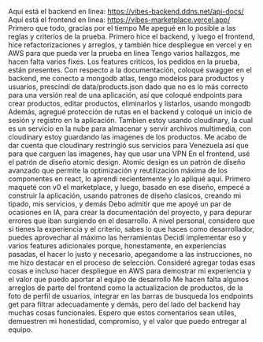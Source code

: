 Aquí está el backend en linea: https://vibes-backend.ddns.net/api-docs/
Aquí está el frontend en linea: https://vibes-marketplace.vercel.app/
Primero que todo, gracias por el tiempo
Me apegué en lo posible a las reglas y criterios de la prueba. Primero hice el backend, y luego el frontend, hice refactorizaciones y arreglos, y también hice despliegue en vercel y en AWS para que pueda ver la prueba en linea
Tengo varios hallazgos, me hacen falta varios fixes. Los features criticos, los pedidos en la prueba, están presentes. Con respecto a la documentación, coloqué swagger en el backend, me conecto a mongodb atlas, tengo modelos para productos y usuarios, prescindí de data/products.json dado que no es lo más correcto para una versión real de una aplicación, así que coloqué endpoints para crear productos, editar productos, eliminarlos y listarlos, usando mongodb
Además, agregué protección de rutas en el backend y coloqué un inicio de sesión y registro en la aplicación. Tambien estoy usando cloudinary, la cual es un servicio en la nube para almacenar y servir archivos multimedia, con cloudinary estoy guardando las imagenes de los productos. Me acabo de dar cuenta que cloudinary restringió sus servicios para Venezuela así que para que carguen las imagenes, hay que usar una VPN
En el frontend, usé el patrón de diseño atomic design. Atomic design es un patrón de diseño avanzado que permite la optimización y reutilización máxima de los componentes en react, lo aprendí recientemente y lo apliqué aquí. Primero maqueté con v0 el marketplace, y luego, basado en ese diseño, empecé a construir la aplicación, usando patrones de diseño clasicos, creando mi tipado, mis servicios, y demás
Debo admitir que me apoyé un par de ocasiones en IA, para crear la documentación del proyecto, y para depurar errores que iban surgiendo en el desarrollo. A nivel personal, considero que si tienes la experiencia y el criterio, sabes lo que haces como desarrollador, puedes aprovechar al máximo las herramientas
Decidí implementar eso y varios features adicionales porque, honestamente, en experiencias pasadas, el hacer lo justo y necesario, apegandome a las instrucciones, no me hizo destacar en el proceso de selección. Consideré agregar todas esas cosas e incluso hacer despliegue en AWS para demostrar mi experiencia y el valor que puedo aportar al equipo de desarrollo
Me hacen falta algunos arreglos de parte del frontend como la actualizacion de productos, de la foto de perfil de usuarios, integrar en las barras de busqueda los endpoints get para filtrar adecuadamente y demás, pero del lado del backend hay muchas cosas funcionales.
Espero que estos comentarios sean utiles, demuestren mi honestidad, compromiso, y el valor que puedo entregar al equipo. 
